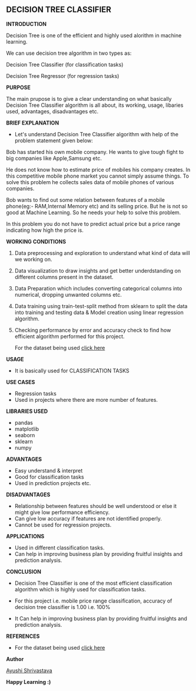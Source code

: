 ## **DECISION TREE CLASSIFIER**

**INTRODUCTION**

Decision Tree is one of the efficient and highly used alorithm in machine learning.

We can use decision tree algorithm in two types as:

Decision Tree Classifier (for classification tasks)

Decision Tree Regressor (for regression tasks)

**PURPOSE**

The main prupose is to give a clear understanding on what basically Decision Tree Classifier algorithm is all about, its working, usage, libaries used, advantages, disadvantages etc.


**BRIEF EXPLANATION**
- Let's understand Decision Tree Classifier algorithm with help of the problem statement given below:

Bob has started his own mobile company. He wants to give tough fight to big companies like Apple,Samsung etc.

He does not know how to estimate price of mobiles his company creates. In this competitive mobile phone market you cannot simply assume things. To solve this problem he collects sales data of mobile phones of various companies.

Bob wants to find out some relation between features of a mobile phone(eg:- RAM,Internal Memory etc) and its selling price. But he is not so good at Machine Learning. So he needs your help to solve this problem.

In this problem you do not have to predict actual price but a price range indicating how high the price is.

**WORKING CONDITIONS**
1.  Data preprocessing and exploration to understand what kind of data will we working on.

2.  Data visualization to draw insights and get better underdstanding on different columns present in the dataset.




3.  Data Preparation which includes converting categorical columns into numerical, dropping unwanted columns etc.

4.  Data training using train-test-split method from sklearn to split the data into training and testing data & Model creation using linear regression algorithm.

5.  Checking performance by error and accuracy check to find how efficient algorithm performed for this project.


    For the dataset being used [click here]()

**USAGE**
- It is basically used for CLASSIFICATION TASKS

**USE CASES**
- Regression tasks
- Used in projects where there are more number of features.

**LIBRARIES USED**
- pandas
- matplotlib
- seaborn
- sklearn
- numpy

**ADVANTAGES**

- Easy understand & interpret
- Good for classification tasks
- Used in prediction projects etc.

**DISADVANTAGES**
- Relationship between features should be well understood or else it might give low performance efficiency.
- Can give low accuracy if features are not identified properly.
- Cannot be used for regression projects.

**APPLICATIONS**

- Used in different classification tasks.
- Can help in improving business plan by providing fruitful insights and prediction analysis.

**CONCLUSION**
*  Decision Tree Classifier is one of the most efficient classification algorithm which is highly used for classification tasks.

*  For this project i.e. mobile price range classification, accuracy of decision tree classifier is 1.00 i.e. 100%

*   It Can help in improving business plan by providing fruitful insights and prediction analysis.


**REFERENCES**

- For the dataset being used [click here]()



**Author**

[Ayushi Shrivastava](https://github.com/ayushi424)

**Happy Learning :)**